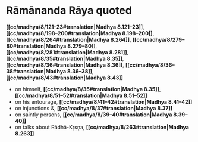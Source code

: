 # Rāmānanda Rāya quoted

**[[cc/madhya/8/121–23#translation|Madhya 8.121–23]]**, **[[cc/madhya/8/198–200#translation|Madhya 8.198–200]]**, **[[cc/madhya/8/264#translation|Madhya 8.264]]**, **[[cc/madhya/8/279–80#translation|Madhya 8.279–80]]**, **[[cc/madhya/8/281#translation|Madhya 8.281]]**, **[[cc/madhya/8/35#translation|Madhya 8.35]]**, **[[cc/madhya/8/36#translation|Madhya 8.36]]**, **[[cc/madhya/8/36–38#translation|Madhya 8.36–38]]**, **[[cc/madhya/8/43#translation|Madhya 8.43]]**

* on himself, **[[cc/madhya/8/35#translation|Madhya 8.35]]**, **[[cc/madhya/8/51–52#translation|Madhya 8.51–52]]**
* on his entourage, **[[cc/madhya/8/41–42#translation|Madhya 8.41–42]]**
* on injunctions &, **[[cc/madhya/8/37#translation|Madhya 8.37]]**
* on saintly persons, **[[cc/madhya/8/39–40#translation|Madhya 8.39–40]]**
* on talks about Rādhā-Kṛṣṇa, **[[cc/madhya/8/263#translation|Madhya 8.263]]**
